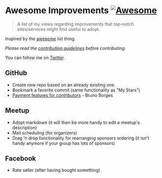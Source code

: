 # Awesome Improvements [![Awesome](https://cdn.rawgit.com/sindresorhus/awesome/d7305f38d29fed78fa85652e3a63e154dd8e8829/media/badge.svg)](https://github.com/sindresorhus/awesome)

> A list of my views regarding improvements that top-notch sites/services might find useful to adopt.

Inspired by the [awesome](https://github.com/sindresorhus/awesome) list thing.

*Please read the [contribution guidelines](contributing.md) before contributing.*

You can follow me on [Twitter](https://twitter.com/ThodorisBais).


## GitHub
* Create new repo based on an already existing one.
* Bookmark a favorite commit (same functionality as "My Stars")
* [Payment features for contributors](https://twitter.com/brunoborges/status/936004624867246080) - Bruno Borges


## Meetup
* Adopt markdown (it will then be more handy to edit a meetup's description)
* Mail scheduling (for organizers)
* Drag 'n drop functionality for rearranging sponsors ordering (it isn't handy anymore if your group has lots of sponsors)

## Facebook
* Rate seller (after having bought something)
